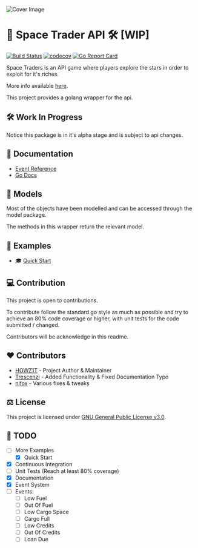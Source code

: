 ![Cover Image](assets/cover.png)
# 🚀 Space Trader API 🛠️ [WIP]
[![Build Status](https://www.travis-ci.com/emacsified/r2d2-trader.svg?branch=master)](https://www.travis-ci.com/emacsified/r2d2-trader)
[![codecov](https://codecov.io/gh/emacsified/r2d2-trader/branch/master/graph/badge.svg?token=4L7QO7TFDX)](https://codecov.io/gh/emacsified/r2d2-trader)
[![Go Report Card](https://goreportcard.com/badge/github.com/emacsified/r2d2-trader)](https://goreportcard.com/report/github.com/emacsified/r2d2-trader)

Space Traders is an API game where players explore the stars in order to exploit for it's riches.

More info available [here](https://spacetraders.io/).

This project provides a golang wrapper for the api.

## 🛠️ Work In Progress
Notice this package is in it's alpha stage and is subject to api changes.

## 🔧 Documentation
- [Event Reference](EVENTS.md)
- [Go Docs](https://pkg.go.dev/github.com/emacsified/r2d2-trader)

## 💾 Models
Most of the objects have been modelled and can be accessed through the model package.

The methods in this wrapper return the relevant model.

## 📔 Examples
- 🎓 [Quick Start](examples/QUICKSTART.md)

## 💻 Contribution
This project is open to contributions.

To contribute follow the standard go style as much as possible and try to achieve an 80% code coverage or higher, with unit tests for the code submitted / changed.

Contributors will be acknowledge in this readme.

## ❤️ Contributors
- [HOWZ1T](https://github.com/HOWZ1T/) - Project Author & Maintainer
- [Trescenzi](https://github.com/trescenzi) - Added Functionality & Fixed Documentation Typo
- [njfox](https://github.com/njfox) - Various fixes & tweaks

## ⚖️ License
This project is licensed under [GNU General Public License v3.0](LICENSE).

## 📝 TODO
- [ ] More Examples
  - [x] Quick Start
- [x] Continuous Integration
- [ ] Unit Tests (Reach at least 80% coverage)
- [x] Documentation
- [x] Event System
- [ ] Events:
  - [ ] Low Fuel
  - [ ] Out Of Fuel
  - [ ] Low Cargo Space
  - [ ] Cargo Full
  - [ ] Low Credits
  - [ ] Out Of Credits
  - [ ] Loan Due